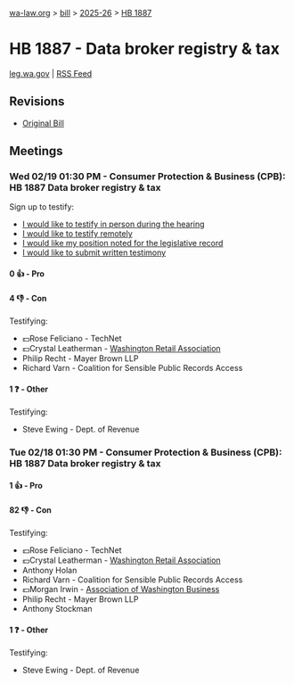 [wa-law.org](/) > [bill](/bill/) > [2025-26](/bill/2025-26/) > [HB 1887](/bill/2025-26/hb/1887/)

# HB 1887 - Data broker registry & tax
[leg.wa.gov](https://app.leg.wa.gov/billsummary?BillNumber=1887&Year=2025&Initiative=false) | [RSS Feed](./rss.xml)

## Revisions
* [Original Bill](1/)

## Meetings
### Wed 02/19 01:30 PM - Consumer Protection & Business (CPB): HB 1887 Data broker registry & tax
Sign up to testify:
* [I would like to testify in person during the hearing](https://app.leg.wa.gov/csi/Testifier/Add?chamber=House&mId=32801&aId=164791&caId=26043&tId=1)
* [I would like to testify remotely](https://app.leg.wa.gov/csi/Testifier/Add?chamber=House&mId=32801&aId=164791&caId=26043&tId=2)
* [I would like my position noted for the legislative record](https://app.leg.wa.gov/csi/Testifier/Add?chamber=House&mId=32801&aId=164791&caId=26043&tId=3)
* [I would like to submit written testimony](https://app.leg.wa.gov/csi/Testifier/Add?chamber=House&mId=32801&aId=164791&caId=26043&tId=4)

#### 0 👍 - Pro

#### 4 👎 - Con
Testifying:
* 💵Rose Feliciano - TechNet
* 💵Crystal Leatherman - [Washington Retail Association](/org/washington_retail_association/)
* Philip Recht - Mayer Brown LLP
* Richard Varn - Coalition for Sensible Public Records Access

#### 1 ❓ - Other
Testifying:
* Steve Ewing - Dept. of Revenue

### Tue 02/18 01:30 PM - Consumer Protection & Business (CPB): HB 1887 Data broker registry & tax
#### 1 👍 - Pro

#### 82 👎 - Con
Testifying:
* 💵Rose Feliciano - TechNet
* 💵Crystal Leatherman - [Washington Retail Association](/org/washington_retail_association/)
* Anthony Holan
* Richard Varn - Coalition for Sensible Public Records Access
* 💵Morgan Irwin - [Association of Washington Business](/org/association_of_washington_business/)
* Philip Recht - Mayer Brown LLP
* Anthony Stockman

#### 1 ❓ - Other
Testifying:
* Steve Ewing - Dept. of Revenue
